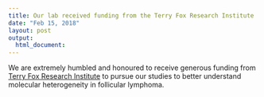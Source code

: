 ```yaml
---
title: Our lab received funding from the Terry Fox Research Institute
date: "Feb 15, 2018"
layout: post
output:
  html_document:
---
```


We are extremely humbled and honoured to receive generous funding from [Terry Fox Research Institute](http://www.tfri.ca/en/dr-robert-kridel) to pursue our studies to better understand molecular heterogeneity in follicular lymphoma.

